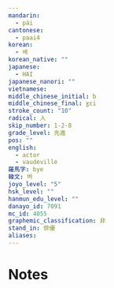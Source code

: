 ```yaml
---
mandarin:
  - pái
cantonese:
  - paai4
korean:
  - 배
korean_native: ""
japanese:
  - HAI
japanese_nanori: ""
vietnamese:
middle_chinese_initial: b
middle_chinese_final: ɣɛi
stroke_count: "10"
radical: 人
skip_number: 1-2-8
grade_level: 先進
pos: ""
english:
  - actor
  - vaudeville
羅馬字: bye
韓文: 벼
joyo_level: "5"
hsk_level: ""
hanmun_edu_level: ""
danayo_id: 7091
mc_id: 4055
graphemic_classification: 非
stand_in: 俳優
aliases:
---
```


# Notes
